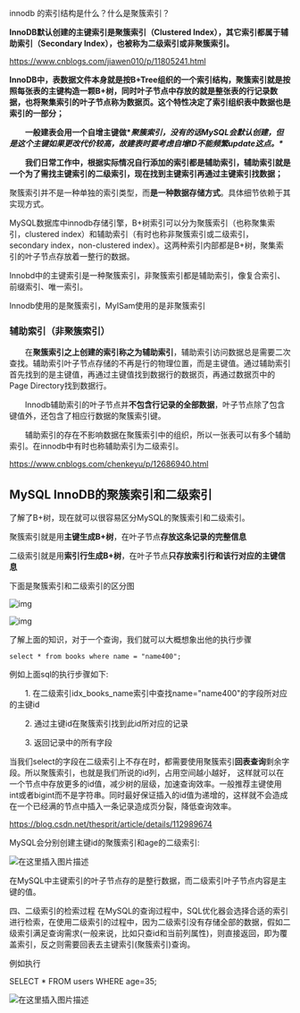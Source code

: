 innodb 的索引结构是什么？什么是聚簇索引？ 

**InnoDB默认创建的主键索引是聚簇索引（Clustered Index），其它索引都属于辅助索引（Secondary Index），也被称为二级索引或非聚簇索引。**



https://www.cnblogs.com/jiawen010/p/11805241.html



**InnoDB中，表数据文件本身就是按B+Tree组织的一个索引结构，聚簇索引就是按照每张表的主键构造一颗B+树，同时叶子节点中存放的就是整张表的行记录数据，也将聚集索引的叶子节点称为数据页。这个特性决定了索引组织表中数据也是索引的一部分；**

　　**一般建表会用一个自增主键做\**聚簇索引，没有的话MySQL会默认创建，但是这个主键如果更改代价较高，故建表时要考虑自增ID不能频繁update这点。\****

　　**我们日常工作中，根据实际情况自行添加的索引都是辅助索引，辅助索引就是一个为了需找主键索引的二级索引，现在找到主键索引再通过主键索引找数据；**

聚簇索引并不是一种单独的索引类型，而**是一种数据存储方式**。具体细节依赖于其实现方式。

MySQL数据库中innodb存储引擎，B+树索引可以分为聚簇索引（也称聚集索引，clustered index）和辅助索引（有时也称非聚簇索引或二级索引，secondary index，non-clustered index）。这两种索引内部都是B+树，聚集索引的叶子节点存放着一整行的数据。

Innobd中的主键索引是一种聚簇索引，非聚簇索引都是辅助索引，像复合索引、前缀索引、唯一索引。

Innodb使用的是聚簇索引，MyISam使用的是非聚簇索引

### 辅助索引（非聚簇索引）

　　在**聚簇索引之上创建的索引称之为辅助索引**，辅助索引访问数据总是需要二次查找。辅助索引叶子节点存储的不再是行的物理位置，而是主键值。通过辅助索引首先找到的是主键值，再通过主键值找到数据行的数据页，再通过数据页中的Page Directory找到数据行。

　　Innodb辅助索引的叶子节点并**不包含行记录的全部数据**，叶子节点除了包含键值外，还包含了相应行数据的聚簇索引键。

　　辅助索引的存在不影响数据在聚簇索引中的组织，所以一张表可以有多个辅助索引。在innodb中有时也称辅助索引为二级索引。







https://www.cnblogs.com/chenkeyu/p/12686940.html

## **MySQL InnoDB的聚簇索引和二级索引**

了解了B+树，现在就可以很容易区分MySQL的聚簇索引和二级索引。

聚簇索引就是用**主键生成B+树**，在叶子节点**存放这条记录的完整信息**

二级索引就是用**索引行生成B+树**，在叶子节点**只存放索引行和该行对应的主键信息**

下面是聚簇索引和二级索引的区分图

![img](https://img2020.cnblogs.com/blog/1003414/202004/1003414-20200412185846052-323451290.png)



![img](https://img2020.cnblogs.com/blog/1003414/202004/1003414-20200412185851336-922704489.png)



了解上面的知识，对于一个查询，我们就可以大概想象出他的执行步骤

```
select * from books where name = "name400";
```

例如上面sql的执行步骤如下:

　　1. 在二级索引idx_books_name索引中查找name="name400"的字段所对应的主键id

　　2. 通过主键id在聚簇索引找到此id所对应的记录

　　3. 返回记录中的所有字段

当我们select的字段在二级索引上不存在时，都需要使用聚簇索引**回表查询**剩余字段。所以聚簇索引，也就是我们所说的id列，占用空间越小越好， 这样就可以在一个节点中存放更多的id值，减少树的层级，加速查询效率。一般推荐主键使用int或者bigint而不是字符串。同时最好保证插入的id值为递增的，这样就不会造成在一个已经满的节点中插入一条记录造成页分裂，降低查询效率。





https://blog.csdn.net/thesprit/article/details/112989674



MySQL会分别创建主键id的聚簇索引和age的二级索引:

![在这里插入图片描述](https://img-blog.csdnimg.cn/20210122164359174.png?x-oss-process=image/watermark,type_ZmFuZ3poZW5naGVpdGk,shadow_10,text_aHR0cHM6Ly9ibG9nLmNzZG4ubmV0L3RoZXNwcml0,size_16,color_FFFFFF,t_70#pic_center)



在MySQL中主键索引的叶子节点存的是整行数据，而二级索引叶子节点内容是主键的值。

四、二级索引的检索过程
在MySQL的查询过程中，SQL优化器会选择合适的索引进行检索，在使用二级索引的过程中，因为二级索引没有存储全部的数据，假如二级索引满足查询需求(一般来说，比如只查id和当前列属性)，则直接返回，即为覆盖索引，反之则需要回表去主键索引(聚簇索引)查询。

例如执行

SELECT * FROM users WHERE age=35;


![在这里插入图片描述](https://img-blog.csdnimg.cn/2021012216441358.png?x-oss-process=image/watermark,type_ZmFuZ3poZW5naGVpdGk,shadow_10,text_aHR0cHM6Ly9ibG9nLmNzZG4ubmV0L3RoZXNwcml0,size_16,color_FFFFFF,t_70#pic_center)